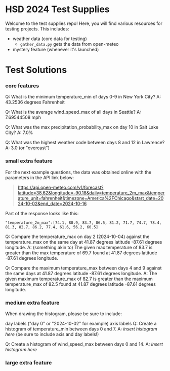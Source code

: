 # HSD 2024 Test Supplies

Welcome to the test supplies repo! Here, you will find various resources for testing projects. This includes:

- weather data (core data for testing)
    - `gather_data.py` gets the data from open-meteo
- mystery feature (whenever it's launched)

# Test Solutions
### core features
Q: What is the minimum temperature_min of days 0-9 in New York City? A: 43.2536 degrees Fahrenheit

Q: What is the average wind_speed_max of all days in Seattle? A: 7.69544508 mph

Q: What was the max precipitation_probability_max on day 10 in Salt Lake City? A: 7.0%

Q: What was the highest weather code between days 8 and 12 in Lawrence? A: 3.0 (or "overcast")

### small extra feature
For the next example questions, the data was obtained online with the parameters in the API link below:
> https://api.open-meteo.com/v1/forecast?latitude=38.62&longitude=-90.18&daily=temperature_2m_max&temperature_unit=fahrenheit&timezone=America%2FChicago&start_date=2024-10-02&end_date=2024-10-16

Part of the response looks like this:

```"temperature_2m_max":[74.1, 80.9, 83.7, 86.5, 81.2, 71.7, 74.7, 78.4, 81.3, 82.7, 86.2, 77.4, 61.6, 56.2, 60.5]```

Q: Compare the temperature_max on day 2 (2024-10-04) against the temperature_max on the same day at 41.87 degrees latitude -87.61 degrees longitude. A: (something akin to) The given max temperature of 83.7 is greater than the max temperature of 69.7 found at 41.87 degrees latitude -87.61 degrees longitude.

Q: Compare the maximum temperature_max between days 4 and 9 against the same days at 41.87 degrees latitude -87.61 degrees longitude. A: The given maximum temperature_max of 82.7 is greater than the maximum temperature_max of 82.5 found at 41.87 degrees latitude -87.61 degrees longitude.

### medium extra feature
When drawing the histogram, please be sure to include:

day labels ("day 0" or "2024-10-02" for example)
axis labels
Q: Create a histogram of temperature_min between days 0 and 7. A: *insert histogram here* (be sure to include axis and day labels!)

Q: Create a histogram of wind_speed_max between days 0 and 14. A: *insert histogram here*

### large extra feature
